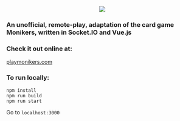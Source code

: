 <p align="center">
  <img src="https://i.imgur.com/Qx6lfR9.png">
</p>

### An unofficial, remote-play, adaptation of the card game Monikers, written in Socket.IO and Vue.js

### Check it out online at:

[playmonikers.com](https://www.playmonikers.com)


### To run locally:

```
npm install
npm run build
npm run start
```
Go to `localhost:3000`
